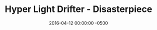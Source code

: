 ---
layout: post
title:  "Hyper Light Drifter - Disasterpiece"
date:   2016-04-12 00:00:00 -0500
image: /assets/images/hyper-light-drifter-disasterpiece.jpeg
href: "https://disasterpeace.bandcamp.com/album/hyper-light-drifter"
---